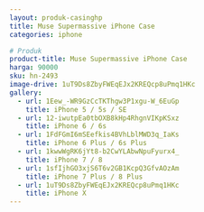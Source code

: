 ```yaml
---
layout: produk-casinghp
title: Muse Supermassive iPhone Case
categories: iphone

# Produk
product-title: Muse Supermassive iPhone Case
harga: 90000
sku: hn-2493
image-drive: 1uT9Ds8ZbyFWEqEJx2KREQcp8uPmq1HKc
gallery:
  - url: 1Eew_-WR9GzCcTKThgw3P1xgu-W_6EuGp
    title: iPhone 5 / 5s / SE
  - url: 12-iwutpEa0tbOXB8kHp4RhgnVIKpKSxz
    title: iPhone 6 / 6s
  - url: 1FdFGmI6mSEefkis4BVhLblMWD3q_IaKs
    title: iPhone 6 Plus / 6s Plus
  - url: 1kwwWgRK6jYt8-b2CwYLAbwNpuFyurx4_
    title: iPhone 7 / 8
  - url: 1sfIjhGO3xjS6T6v2GB1KcpQ3GfvAOzAm
    title: iPhone 7 Plus / 8 Plus
  - url: 1uT9Ds8ZbyFWEqEJx2KREQcp8uPmq1HKc
    title: iPhone X
---
```

